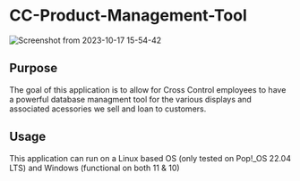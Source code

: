 # CC-Product-Management-Tool
![Screenshot from 2023-10-17 15-54-42](https://github.com/dom-gasperini/CC-Product-Management-Tool/assets/38026244/929631de-6bd1-45e7-9072-5bcd43438c0f)


## Purpose
The goal of this application is to allow for Cross Control employees to have a powerful database managment tool for the various displays and associated acessories we sell and loan to customers. 

## Usage
This application can run on a Linux based OS (only tested on Pop!_OS 22.04 LTS) and Windows (functional on both 11 & 10) 
